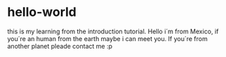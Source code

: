 # hello-world
this is my learning from the introduction tutorial.
Hello i´m from Mexico, if you´re an human from the earth maybe i can meet you.
If you´re from another planet pleade contact me :p
